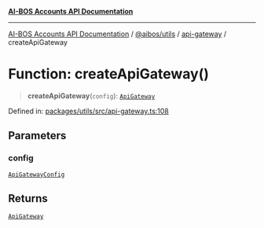 [**AI-BOS Accounts API Documentation**](../../../../README.md)

***

[AI-BOS Accounts API Documentation](../../../../README.md) / [@aibos/utils](../../README.md) / [api-gateway](../README.md) / createApiGateway

# Function: createApiGateway()

> **createApiGateway**(`config`): [`ApiGateway`](../interfaces/ApiGateway.md)

Defined in: [packages/utils/src/api-gateway.ts:108](https://github.com/pohlai88/accounts/blob/48103fb36d28b2b9bfb33472b6de2f719773cde9/packages/utils/src/api-gateway.ts#L108)

## Parameters

### config

[`ApiGatewayConfig`](../interfaces/ApiGatewayConfig.md)

## Returns

[`ApiGateway`](../interfaces/ApiGateway.md)
